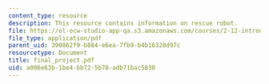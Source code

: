```yaml
---
content_type: resource
description: This resource contains information on rescue robot.
file: https://ol-ocw-studio-app-qa.s3.amazonaws.com/courses/2-12-introduction-to-robotics-fall-2005/a006e63b1be4bb725b78adb71bac5830_final_project.pdf
file_type: application/pdf
parent_uid: 390862f9-b884-e6ea-7fb9-b4b16328d97c
resourcetype: Document
title: final_project.pdf
uid: a006e63b-1be4-bb72-5b78-adb71bac5830
---
```


